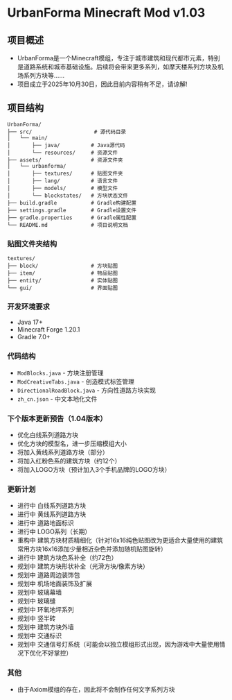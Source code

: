 # UrbanForma Minecraft Mod v1.03

## 项目概述
- UrbanForma是一个Minecraft模组，专注于城市建筑和现代都市元素，特别是道路系统和城市基础设施。后续将会带来更多系列，如摩天楼系列方块及机场系列方块等......
- 项目成立于2025年10月30日，因此目前内容稍有不足，请谅解!

## 项目结构
```
UrbanForma/
├── src/                    # 源代码目录
│   └── main/
│       ├── java/          # Java源代码
│       └── resources/     # 资源文件
├── assets/                # 资源文件夹
│   └── urbanforma/
│       ├── textures/      # 贴图文件夹
│       ├── lang/          # 语言文件
│       ├── models/        # 模型文件
│       └── blockstates/   # 方块状态文件
├── build.gradle           # Gradle构建配置
├── settings.gradle        # Gradle设置文件
├── gradle.properties      # Gradle属性配置
└── README.md              # 项目说明文档
```

### 贴图文件夹结构
```
textures/
├── block/                 # 方块贴图
├── item/                  # 物品贴图
├── entity/                # 实体贴图
└── gui/                   # 界面贴图
```

### 开发环境要求
- Java 17+
- Minecraft Forge 1.20.1
- Gradle 7.0+

### 代码结构
- `ModBlocks.java` - 方块注册管理
- `ModCreativeTabs.java` - 创造模式标签管理
- `DirectionalRoadBlock.java` - 方向性道路方块实现
- `zh_cn.json` - 中文本地化文件

### 下个版本更新预告（1.04版本）
- 优化白线系列道路方块
- 优化方块的模型名，进一步压缩模组大小
- 将加入黄线系列道路方块（部分）
- 将加入红粉色系的建筑方块（约12个）
- 将加入LOGO方块（预计加入3个手机品牌的LOGO方块）

### 更新计划
- 进行中 白线系列道路方块
- 进行中 黄线系列道路方块
- 进行中 道路地面标识
- 进行中 LOGO系列（长期）
- 重构中 建筑方块材质精细化（针对16x16纯色贴图改为更适合大量使用的建筑常用方块16x16添加少量相近杂色并添加随机贴图旋转）
- 进行中 建筑方块色系补全（约72色）
- 规划中 建筑方块形状补全（光滑方块/像素方块）
- 规划中 道路周边装饰包
- 规划中 机场地面装饰及扩展
- 规划中 玻璃幕墙
- 规划中 玻璃缝
- 规划中 环氧地坪系列
- 规划中 竖半砖
- 规划中 建筑方块外墙
- 规划中 交通标识
- 规划中 交通信号灯系统（可能会以独立模组形式出现，因为游戏中大量使用情况下优化不好掌控）

### 其他
- 由于Axiom模组的存在，因此将不会制作任何文字系列方块

